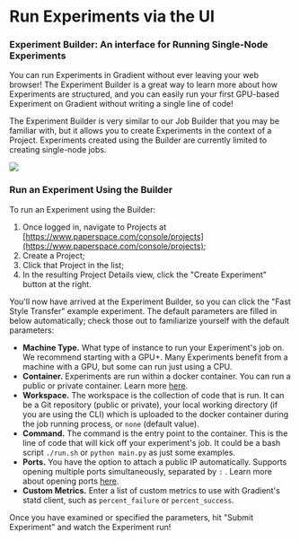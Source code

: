# Run Experiments via the UI

### Experiment Builder: An interface for Running Single-Node Experiments <a id="h_15322951121524587990731"></a>

You can run Experiments in Gradient without ever leaving your web browser! The Experiment Builder is a great way to learn more about how Experiments are structured, and you can easily run your first GPU-based Experiment on Gradient without writing a single line of code!

The Experiment Builder is very similar to our Job Builder that you may be familiar with, but it allows you to create Experiments in the context of a Project. Experiments created using the Builder are currently limited to creating single-node jobs.

![](../.gitbook/assets/screen-shot-2019-05-22-at-11.14.57-am.png)

### Run an Experiment Using the Builder <a id="h_39323868261524588004147"></a>

To run an Experiment using the Builder:

1. Once logged in, navigate to Projects at [https://www.paperspace.com/console/projects](https://www.paperspace.com/console/projects);
2. Create a Project;
3. Click that Project in the list;
4. In the resulting Project Details view, click the "Create Experiment" button at the right.

You'll now have arrived at the Experiment Builder, so you can click the "Fast Style Transfer" example experiment. The default parameters are filled in below automatically; check those out to familiarize yourself with the default parameters:

* **Machine Type.** What type of instance to run your Experiment's job on. We recommend starting with a GPU+. Many Experiments benefit from a machine with a GPU, but some can run just using a CPU.
* **Container.** Experiments are run within a docker container. You can run a public or private container. Learn more [here](https://support.paperspace.com/hc/en-us/articles/360003415434). 
* **Workspace.** The workspace is the collection of code that is run. It can be a Git repository \(public or private\), your local working directory \(if you are using the CLI\) which is uploaded to the docker container during the job running process, or `none` \(default value\). 
* **Command.** The command is the entry point to the container. This is the line of code that will kick off your experiment's job. It could be a bash script `./run.sh` or `python main.py` as just some examples. 
* **Ports.** You have the option to attach a public IP automatically. Supports opening multiple ports simultaneously, separated by `:` . Learn more about opening ports [here](https://support.paperspace.com/hc/en-us/articles/360003412574). 
* **Custom Metrics.** Enter a list of custom metrics to use with Gradient's statd client, such as `percent_failure` or `percent_success`.

Once you have examined or specified the parameters, hit "Submit Experiment" and watch the Experiment run!

